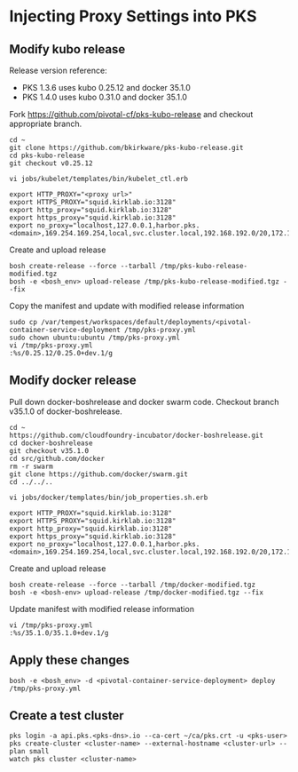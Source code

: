 # Injecting Proxy Settings into PKS
## Modify kubo release
Release version reference:
* PKS 1.3.6 uses kubo 0.25.12 and docker 35.1.0
* PKS 1.4.0 uses kubo 0.31.0 and docker 35.1.0

Fork https://github.com/pivotal-cf/pks-kubo-release and checkout appropriate branch.

    cd ~
    git clone https://github.com/bkirkware/pks-kubo-release.git
    cd pks-kubo-release
    git checkout v0.25.12

    vi jobs/kubelet/templates/bin/kubelet_ctl.erb
    
    export HTTP_PROXY="<proxy url>"
    export HTTPS_PROXY="squid.kirklab.io:3128"
    export http_proxy="squid.kirklab.io:3128"
    export https_proxy="squid.kirklab.io:3128"
    export no_proxy="localhost,127.0.0.1,harbor.pks.<domain>,169.254.169.254,local,svc.cluster.local,192.168.192.0/20,172.16.0.0/16,internal,master.cfcr.internal"
    
Create and upload release
    
    bosh create-release --force --tarball /tmp/pks-kubo-release-modified.tgz
    bosh -e <bosh_env> upload-release /tmp/pks-kubo-release-modified.tgz --fix
    
Copy the manifest and update with modified release information

    sudo cp /var/tempest/workspaces/default/deployments/<pivotal-container-service-deployment /tmp/pks-proxy.yml
    sudo chown ubuntu:ubuntu /tmp/pks-proxy.yml
    vi /tmp/pks-proxy.yml
    :%s/0.25.12/0.25.0+dev.1/g
    
## Modify docker release
Pull down docker-boshrelease and docker swarm code. Checkout branch v35.1.0 of docker-boshrelease.

    cd ~
    https://github.com/cloudfoundry-incubator/docker-boshrelease.git
    cd docker-boshrelease
    git checkout v35.1.0
    cd src/github.com/docker
    rm -r swarm
    git clone https://github.com/docker/swarm.git
    cd ../../..

    vi jobs/docker/templates/bin/job_properties.sh.erb

    export HTTP_PROXY="squid.kirklab.io:3128"
    export HTTPS_PROXY="squid.kirklab.io:3128"
    export http_proxy="squid.kirklab.io:3128"
    export https_proxy="squid.kirklab.io:3128"
    export no_proxy="localhost,127.0.0.1,harbor.pks.<domain>,169.254.169.254,local,svc.cluster.local,192.168.192.0/20,172.16.0.0/16,internal,master.cfcr.internal"
    
Create and upload release

    bosh create-release --force --tarball /tmp/docker-modified.tgz
    bosh -e <bosh-env> upload-release /tmp/docker-modified.tgz --fix
    
Update manifest with modified release information

    vi /tmp/pks-proxy.yml
    :%s/35.1.0/35.1.0+dev.1/g

## Apply these changes

    bosh -e <bosh_env> -d <pivotal-container-service-deployment> deploy /tmp/pks-proxy.yml

## Create a test cluster
    pks login -a api.pks.<pks-dns>.io --ca-cert ~/ca/pks.crt -u <pks-user>
    pks create-cluster <cluster-name> --external-hostname <cluster-url> --plan small
    watch pks cluster <cluster-name>
